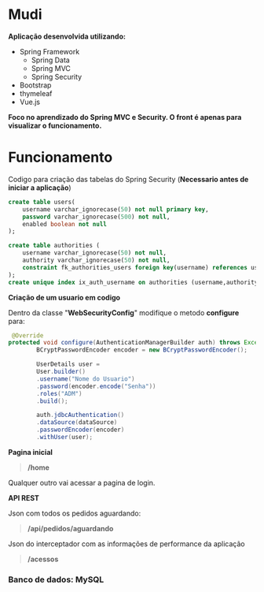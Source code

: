 # Mudi

**Aplicação desenvolvida utilizando:**

- Spring Framework
  - Spring Data
  - Spring MVC 
  - Spring Security
- Bootstrap
- thymeleaf
- Vue.js

**Foco no aprendizado do Spring MVC e Security. O front é apenas para visualizar o funcionamento.**

# Funcionamento

Codigo para criação das tabelas do Spring Security (**Necessario antes de iniciar a aplicação**)

```sql
create table users(
    username varchar_ignorecase(50) not null primary key,
    password varchar_ignorecase(500) not null,
    enabled boolean not null
);

create table authorities (
    username varchar_ignorecase(50) not null,
    authority varchar_ignorecase(50) not null,
    constraint fk_authorities_users foreign key(username) references users(username)
);
create unique index ix_auth_username on authorities (username,authority);
```

**Criação de um usuario em codigo**

Dentro da classe "**WebSecurityConfig**" modifique o metodo **configure** para: 
```java
 @Override
protected void configure(AuthenticationManagerBuilder auth) throws Exception {
        BCryptPasswordEncoder encoder = new BCryptPasswordEncoder();

        UserDetails user =
        User.builder()
        .username("Nome do Usuario")
        .password(encoder.encode("Senha"))
        .roles("ADM")
        .build();

        auth.jdbcAuthentication()
        .dataSource(dataSource)
        .passwordEncoder(encoder)
        .withUser(user);
```

**Pagina inicial**

>**/home**

Qualquer outro vai acessar a pagina de login.

**API REST**

Json com todos os pedidos aguardando:
> **/api/pedidos/aguardando**

Json do interceptador com as informações de performance da aplicação
>**/acessos**


### Banco de dados: MySQL

